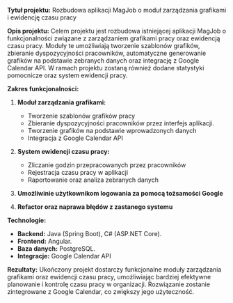 **Tytuł projektu:**
Rozbudowa aplikacji MagJob o moduł zarządzania grafikami i ewidencję czasu pracy

**Opis projektu:**
Celem projektu jest rozbudowa istniejącej aplikacji MagJob o funkcjonalności związane z zarządzaniem grafikami pracy oraz ewidencją czasu pracy. Moduły te umożliwiają tworzenie szablonów grafików, zbieranie dyspozycyjności pracowników, automatyczne generowanie grafików na podstawie zebranych danych oraz integrację z Google Calendar API. W ramach projektu zostaną również dodane statystyki pomocnicze oraz system ewidencji pracy.

**Zakres funkcjonalności:**

1. **Moduł zarządzania grafikami:**
   - Tworzenie szablonów grafików pracy
   - Zbieranie dyspozycyjności pracowników przez interfejs aplikacji.
   - Tworzenie grafików na podstawie wprowadzonych danych
   - Integracja z Google Calendar API

2. **System ewidencji czasu pracy:**
   - Zliczanie godzin przepracowanych przez pracowników
   - Rejestracja czasu pracy w aplikacji
   - Raportowanie oraz analiza zebranych danych

3. **Umożliwinie użytkownikom logowania za pomocą tożsamości Google**

4. **Refactor oraz naprawa błędów z zastanego systemu**

**Technologie:**

- **Backend:** Java (Spring Boot), C# (ASP.NET Core).
- **Frontend:** Angular.
- **Baza danych:** PostgreSQL.
- **Integracje:** Google Calendar API

**Rezultaty:**
Ukończony projekt dostarczy funkcjonalne moduły zarządzania grafikami oraz ewidencji czasu pracy, umożliwiając bardziej efektywne planowanie i kontrolę czasu pracy w organizacji. Rozwiązanie zostanie zintegrowane z Google Calendar, co zwiększy jego użyteczność.


